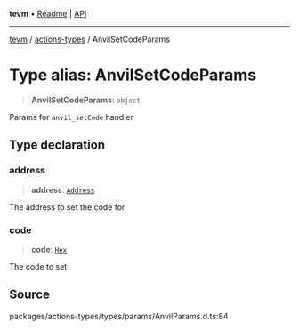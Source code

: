 **tevm** • [Readme](../../README.md) \| [API](../../modules.md)

***

[tevm](../../README.md) / [actions-types](../README.md) / AnvilSetCodeParams

# Type alias: AnvilSetCodeParams

> **AnvilSetCodeParams**: `object`

Params for `anvil_setCode` handler

## Type declaration

### address

> **address**: [`Address`](Address.md)

The address to set the code for

### code

> **code**: [`Hex`](Hex.md)

The code to set

## Source

packages/actions-types/types/params/AnvilParams.d.ts:84
